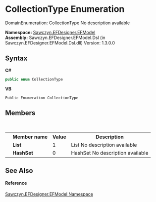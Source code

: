 # CollectionType Enumeration
 

DomainEnumeration: CollectionType No description available

**Namespace:**&nbsp;<a href="N_Sawczyn_EFDesigner_EFModel">Sawczyn.EFDesigner.EFModel</a><br />**Assembly:**&nbsp;Sawczyn.EFDesigner.EFModel.Dsl (in Sawczyn.EFDesigner.EFModel.Dsl.dll) Version: 1.3.0.0

## Syntax

**C#**<br />
``` C#
public enum CollectionType
```

**VB**<br />
``` VB
Public Enumeration CollectionType
```


## Members
&nbsp;<table><tr><th></th><th>Member name</th><th>Value</th><th>Description</th></tr><tr><td /><td target="F:Sawczyn.EFDesigner.EFModel.CollectionType.List">**List**</td><td>1</td><td>List No description available</td></tr><tr><td /><td target="F:Sawczyn.EFDesigner.EFModel.CollectionType.HashSet">**HashSet**</td><td>0</td><td>HashSet No description available</td></tr></table>

## See Also


#### Reference
<a href="N_Sawczyn_EFDesigner_EFModel">Sawczyn.EFDesigner.EFModel Namespace</a><br />